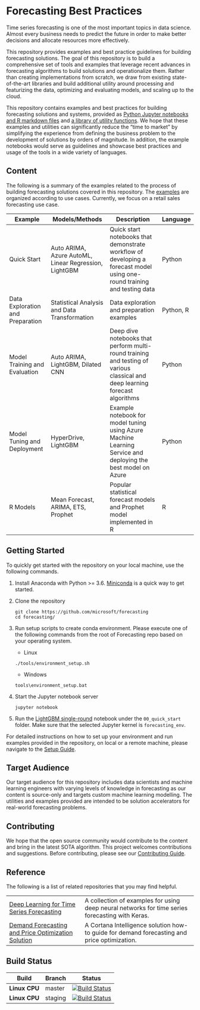 # Forecasting Best Practices 

Time series forecasting is one of the most important topics in data science. Almost every business needs to predict the future in order to make better decisions and allocate resources more effectively.

This repository provides examples and best practice guidelines for building forecasting solutions. The goal of this repository is to build a comprehensive set of tools and examples that leverage recent advances in forecasting algorithms to build solutions and operationalize them. Rather than creating implementations from scratch, we draw from existing state-of-the-art libraries and build additional utility around processing and featurizing the data, optimizing and evaluating models, and scaling up to the cloud. 

This repository contains examples and best practices for building forecasting solutions and systems, provided as [Python Jupyter notebooks and R markdown files](examples) and [a library of utility functions](fclib). We hope that these examples and utilities can significantly reduce the “time to market” by simplifying the experience from defining the business problem to the development of solutions by orders of magnitude. In addition, the example notebooks would serve as guidelines and showcase best practices and usage of the tools in a wide variety of languages.

## Content

The following is a summary of the examples related to the process of building forecasting solutions covered in this repository. The [examples](examples) are organized according to use cases. Currently, we focus on a retail sales forecasting use case.

| Example                          | Models/Methods                                        | Description                                                                                                                  | Language  |
|----------------------------------|-------------------------------------------------------|------------------------------------------------------------------------------------------------------------------------------|-----------|
| Quick Start                      | Auto ARIMA, Azure AutoML, Linear Regression, LightGBM | Quick start notebooks that demonstrate workflow of developing a forecast model using one-round training and testing data     | Python    |
| Data Exploration and Preparation | Statistical Analysis and Data Transformation          | Data exploration and preparation examples                                                                                    | Python, R |
| Model Training and Evaluation    | Auto ARIMA, LightGBM, Dilated CNN                     | Deep dive notebooks that perform multi-round training and testing of various classical and deep learning forecast algorithms | Python    |
| Model Tuning and Deployment      | HyperDrive, LightGBM                                  | Example notebook for model tuning using Azure Machine Learning Service and deploying the best model on Azure                 | Python    |
| R Models                         | Mean Forecast, ARIMA, ETS, Prophet                    | Popular statistical forecast models and Prophet model implemented in R                                                       | R         |


## Getting Started

To quickly get started with the repository on your local machine, use the following commands.

1. Install Anaconda with Python >= 3.6. [Miniconda](https://conda.io/miniconda.html) is a quick way to get started.

2. Clone the repository
    ```
    git clone https://github.com/microsoft/forecasting
    cd forecasting/
    ```

3. Run setup scripts to create conda environment. Please execute one of the following commands from the root of Forecasting repo based on your operating system.

    - Linux
    ```
    ./tools/environment_setup.sh
    ```

    - Windows
    ```
    tools\environment_setup.bat
    ```

4. Start the Jupyter notebook server
    ```
    jupyter notebook
    ```
    
5. Run the [LightGBM single-round](examples/oj_retail/python/00_quick_start/lightgbm_single_round.ipynb) notebook under the `00_quick_start` folder. Make sure that the selected Jupyter kernel is `forecasting_env`.

For detailed instructions on how to set up your environment and run examples provided in the repository, on local or a remote machine, please navigate to the [Setup Guide](./SETUP.md).

## Target Audience
Our target audience for this repository includes data scientists and machine learning engineers with varying levels of knowledge in forecasting as our content is source-only and targets custom machine learning modelling. The utilities and examples provided are intended to be solution accelerators for real-world forecasting problems.

## Contributing
We hope that the open source community would contribute to the content and bring in the latest SOTA algorithm. This project welcomes contributions and suggestions. Before contributing, please see our [Contributing Guide](./docs/CONTRIBUTING.md).

## Reference

The following is a list of related repositories that you may find helpful.

|                                                                                                                        |                                                                                                 |
|------------------------------------------------------------------------------------------------------------------------|-------------------------------------------------------------------------------------------------|
| [Deep Learning for Time Series Forecasting](https://github.com/Azure/DeepLearningForTimeSeriesForecasting)             | A collection of examples for using deep neural networks for time series forecasting with Keras. |
| [Demand Forecasting and Price Optimization Solution](https://github.com/Azure/cortana-intelligence-price-optimization) | A Cortana Intelligence solution how-to guide for demand forecasting and price optimization.     |



## Build Status
| Build         | Branch  | Status                                                                                                                                                                                                                             |
|---------------|---------|------------------------------------------------------------------------------------------------------------------------------------------------------------------------------------------------------------------------------------|
| **Linux CPU** | master  | [![Build Status](https://dev.azure.com/best-practices/forecasting/_apis/build/status/cpu_unit_tests_linux?branchName=master)](https://dev.azure.com/best-practices/forecasting/_build/latest?definitionId=128&branchName=master)   |
| **Linux CPU** | staging | [![Build Status](https://dev.azure.com/best-practices/forecasting/_apis/build/status/cpu_unit_tests_linux?branchName=staging)](https://dev.azure.com/best-practices/forecasting/_build/latest?definitionId=128&branchName=staging) |